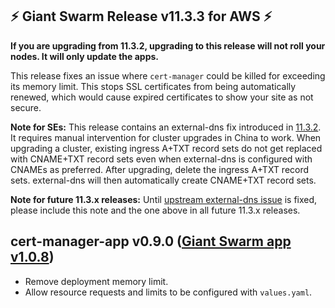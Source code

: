 ## :zap: Giant Swarm Release v11.3.3 for AWS :zap:

**If you are upgrading from 11.3.2, upgrading to this release will not roll your nodes. It will only update the apps.**

This release fixes an issue where `cert-manager` could be killed for exceeding its memory limit. This stops SSL certificates from being
automatically renewed, which would cause expired certificates to show your site as not secure.

**Note for SEs:** This release contains an external-dns fix introduced in [11.3.2](https://github.com/giantswarm/releases/tree/master/aws/v11.3.2). It requires manual intervention for cluster upgrades in China to work. When upgrading a cluster, existing ingress A+TXT record sets do not get replaced with CNAME+TXT record sets even when external-dns is configured with CNAMEs as preferred. After upgrading, delete the ingress A+TXT record sets. external-dns will then automatically create CNAME+TXT record sets.

**Note for future 11.3.x releases:** Until [upstream external-dns issue](https://github.com/kubernetes-sigs/external-dns/issues/1617) is fixed, please include this note and the one above in all future 11.3.x releases.

## cert-manager-app v0.9.0 ([Giant Swarm app v1.0.8](https://github.com/giantswarm/cert-manager-app/blob/master/CHANGELOG.md#v108-2020-04-30))

- Remove deployment memory limit.
- Allow resource requests and limits to be configured with `values.yaml`.
